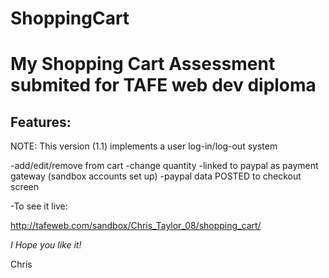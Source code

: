 # ShoppingCart
My Shopping Cart Assessment submited for TAFE web dev diploma 
=============================================================
**Features:** 
---------

NOTE: This version (1.1) implements a user log-in/log-out system  

-add/edit/remove from cart
-change quantity 
-linked to paypal as payment gateway (sandbox accounts set up)
-paypal data POSTED to checkout screen 

-To see it live:

http://tafeweb.com/sandbox/Chris_Taylor_08/shopping_cart/


*I Hope you like it!* 

Chris 
